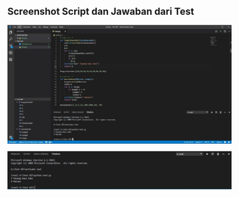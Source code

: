 ## Screenshot Script dan Jawaban dari Test

![alt text](https://raw.githubusercontent.com/andrifa/Test-GIT-Indonesia/master/Script.JPG)

![alt text](https://raw.githubusercontent.com/andrifa/Test-GIT-Indonesia/master/Jawaban.JPG)
